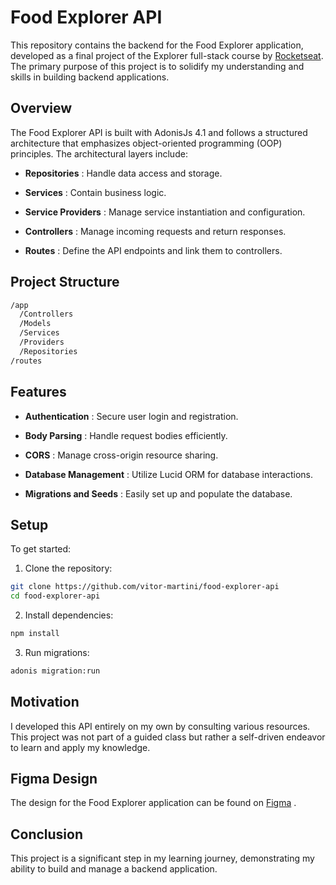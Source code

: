# Food Explorer API 
This repository contains the backend for the Food Explorer application, developed as a final project of the Explorer full-stack course by [Rocketseat](https://www.rocketseat.com.br). The primary purpose of this project is to solidify my understanding and skills in building backend applications.
## Overview 

The Food Explorer API is built with AdonisJs 4.1 and follows a structured architecture that emphasizes object-oriented programming (OOP) principles. The architectural layers include:
 
- **Repositories** : Handle data access and storage.
 
- **Services** : Contain business logic.
 
- **Service Providers** : Manage service instantiation and configuration.
 
- **Controllers** : Manage incoming requests and return responses.
 
- **Routes** : Define the API endpoints and link them to controllers.

## Project Structure 


```bash
/app
  /Controllers
  /Models
  /Services
  /Providers
  /Repositories
/routes
```

## Features 
 
- **Authentication** : Secure user login and registration.
 
- **Body Parsing** : Handle request bodies efficiently.
 
- **CORS** : Manage cross-origin resource sharing.
 
- **Database Management** : Utilize Lucid ORM for database interactions.
 
- **Migrations and Seeds** : Easily set up and populate the database.

## Setup 

To get started:
 
1. Clone the repository:


```bash
git clone https://github.com/vitor-martini/food-explorer-api
cd food-explorer-api
```
 
2. Install dependencies:


```bash
npm install
```
 
3. Run migrations:


```bash
adonis migration:run
```

## Motivation 

I developed this API entirely on my own by consulting various resources. This project was not part of a guided class but rather a self-driven endeavor to learn and apply my knowledge.

## Figma Design 
The design for the Food Explorer application can be found on [Figma](https://www.figma.com/community/file/1196874589259687769/food-explorer-v2) .
## Conclusion 

This project is a significant step in my learning journey, demonstrating my ability to build and manage a backend application.